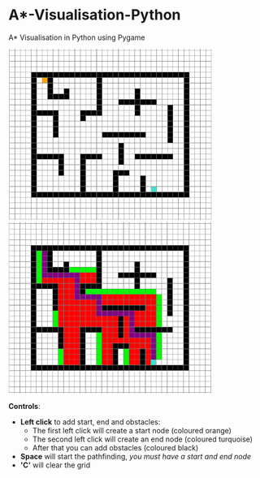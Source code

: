 # A*-Visualisation-Python
A* Visualisation in Python using Pygame

<img src="images/maze.png" width = "400"> <img src="images/mazesolved.png" width = "400">

**Controls**:
- **Left click** to add start, end and obstacles:
  - The first left click will create a start node (coloured orange)
  - The second left click will create an end node (coloured turquoise)
  - After that you can add obstacles (coloured black)
- **Space** will start the pathfinding, *you must have a start and end node*
- **'C'** will clear the grid
